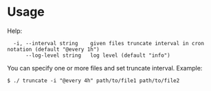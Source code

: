# Usage
Help:
```
  -i, --interval string    given files truncate interval in cron notation (default "@every 1h")
      --log-level string   log level (default "info")
```
You can specify one or more files and set truncate interval. Example:
```
$ ./ truncate -i "@every 4h" path/to/file1 path/to/file2
```
